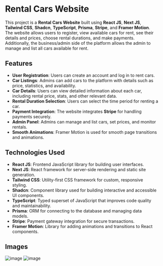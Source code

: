 # Rental Cars Website

This project is a **Rental Cars Website** built using **React JS**, **Next JS**, **Tailwind CSS**, **Shadcn**, **TypeScript**, **Prisma**, **Stripe**, and **Framer Motion**. The website allows users to register, view available cars for rent, see their details and prices, choose rental durations, and make payments. Additionally, the business/admin side of the platform allows the admin to manage and list all cars available for rent.

## Features

- **User Registration**: Users can create an account and log in to rent cars.
- **Car Listings**: Admins can add cars to the platform with details such as price, statistics, and availability.
- **Car Details**: Users can view detailed information about each car, including rental price, stats, and other relevant data.
- **Rental Duration Selection**: Users can select the time period for renting a car.
- **Payment Integration**: The website integrates **Stripe** for handling payments securely.
- **Admin Panel**: Admins can manage and list cars, set prices, and monitor rentals.
- **Smooth Animations**: Framer Motion is used for smooth page transitions and animations.

## Technologies Used

- **React JS**: Frontend JavaScript library for building user interfaces.
- **Next JS**: React framework for server-side rendering and static site generation.
- **Tailwind CSS**: Utility-first CSS framework for custom, responsive styling.
- **Shadcn**: Component library used for building interactive and accessible UI components.
- **TypeScript**: Typed superset of JavaScript that improves code quality and maintainability.
- **Prisma**: ORM for connecting to the database and managing data models.
- **Stripe**: Payment gateway integration for secure transactions.
- **Framer Motion**: Library for adding animations and transitions to React components.

## Images

![image](https://github.com/user-attachments/assets/b2c7b846-cdf2-4a01-bcbb-a3ce798e37f6)
![image](https://github.com/user-attachments/assets/290b70db-8cbc-4eb0-a350-252fde24560e)
